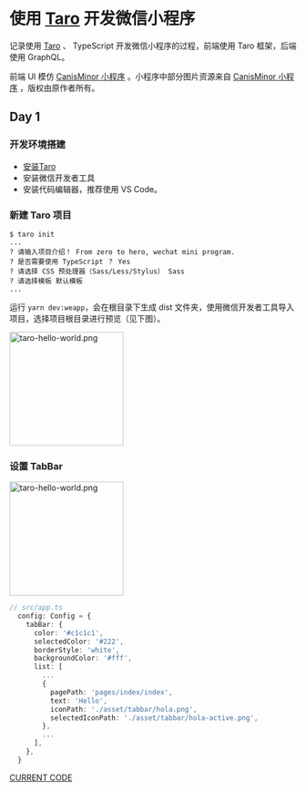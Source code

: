 # 使用 [Taro](https://taro.aotu.io) 开发微信小程序

记录使用 [Taro](https://taro.aotu.io) 、 TypeScript 开发微信小程序的过程，前端使用 Taro 框架，后端使用 GraphQL。

前端 UI 模仿 [CanisMinor 小程序](https://github.com/canisminor1990/canisminor-wxapp) 。小程序中部分图片资源来自 [CanisMinor 小程序](https://github.com/canisminor1990/canisminor-wxapp) ，版权由原作者所有。

## Day 1

### 开发环境搭建

- [安装Taro](https://taro.aotu.io)
- 安装微信开发者工具
- 安装代码编辑器，推荐使用 VS Code。

### 新建 Taro 项目

```shell
$ taro init
...
? 请输入项目介绍！ From zero to hero, wechat mini program.
? 是否需要使用 TypeScript ？ Yes
? 请选择 CSS 预处理器（Sass/Less/Stylus） Sass
? 请选择模板 默认模板
...
```

运行 `yarn dev:weapp`，会在根目录下生成 dist 文件夹，使用微信开发者工具导入项目，选择项目根目录进行预览（见下图）。

 <img src="https://i.loli.net/2019/11/08/57QZrOkMgAiz9Kt.png" width = "200px" alt="taro-hello-world.png" align=center />

### 设置 TabBar

 <img src="https://i.loli.net/2019/11/08/6g8uWYiTM3qbwxO.png" width = "200px" alt="taro-hello-world.png" align=center />

```ts
// src/app.ts
  config: Config = {
    tabBar: {
      color: '#c1c1c1',
      selectedColor: '#222',
      borderStyle: 'white',
      backgroundColor: '#fff',
      list: [
        ...
        {
          pagePath: 'pages/index/index',
          text: 'Hello',
          iconPath: './asset/tabbar/hola.png',
          selectedIconPath: './asset/tabbar/hola-active.png',
        },
        ...
      ],
    },
  }
```

[CURRENT CODE](https://github.com/myncepu/zero-2-hero-mini-program/tree/b113329041b92304b60ce1c3a808d77edf0614f0)
